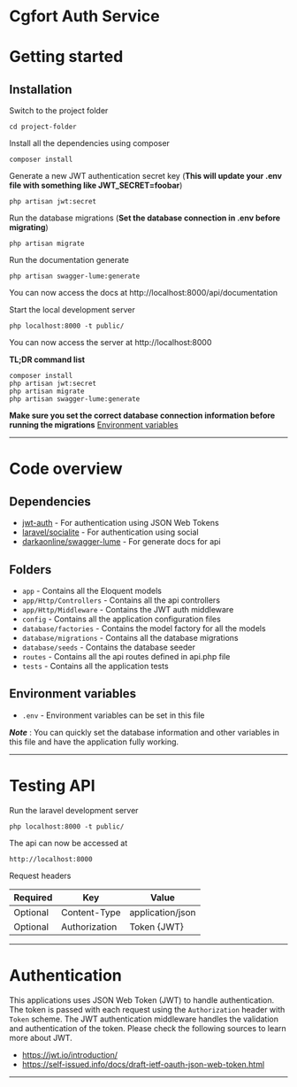 # Cgfort Auth Service

# Getting started

## Installation

Switch to the project folder

    cd project-folder

Install all the dependencies using composer

    composer install

Generate a new JWT authentication secret key (**This will update your .env file with something like JWT_SECRET=foobar**)

    php artisan jwt:secret

Run the database migrations (**Set the database connection in .env before migrating**)

    php artisan migrate

Run the documentation generate

    php artisan swagger-lume:generate
    
You can now access the docs at http://localhost:8000/api/documentation
    
Start the local development server

    php localhost:8000 -t public/

You can now access the server at http://localhost:8000

**TL;DR command list**

    composer install
    php artisan jwt:secret
    php artisan migrate
    php artisan swagger-lume:generate
    
**Make sure you set the correct database connection information before running the migrations** [Environment variables](#environment-variables)
    
----------

# Code overview

## Dependencies

- [jwt-auth](https://github.com/tymondesigns/jwt-auth) - For authentication using JSON Web Tokens
- [laravel/socialite](https://laravel.com/docs/8.x/socialite) - For authentication using social
- [darkaonline/swagger-lume](https://github.com/DarkaOnLine/SwaggerLume) - For generate docs for api

## Folders

- `app` - Contains all the Eloquent models
- `app/Http/Controllers` - Contains all the api controllers
- `app/Http/Middleware` - Contains the JWT auth middleware
- `config` - Contains all the application configuration files
- `database/factories` - Contains the model factory for all the models
- `database/migrations` - Contains all the database migrations
- `database/seeds` - Contains the database seeder
- `routes` - Contains all the api routes defined in api.php file
- `tests` - Contains all the application tests

## Environment variables

- `.env` - Environment variables can be set in this file

***Note*** : You can quickly set the database information and other variables in this file and have the application fully working.

----------

# Testing API

Run the laravel development server

    php localhost:8000 -t public/

The api can now be accessed at

    http://localhost:8000

Request headers

| **Required** 	| **Key**              	| **Value**        
|----------	|------------------	|------------------	|
| Optional  | Content-Type     	| application/json 	|
| Optional 	| Authorization    	| Token {JWT}      	|

----------
 
# Authentication
 
This applications uses JSON Web Token (JWT) to handle authentication. The token is passed with each request using the `Authorization` header with `Token` scheme. The JWT authentication middleware handles the validation and authentication of the token. Please check the following sources to learn more about JWT.
 
- https://jwt.io/introduction/
- https://self-issued.info/docs/draft-ietf-oauth-json-web-token.html

----------
